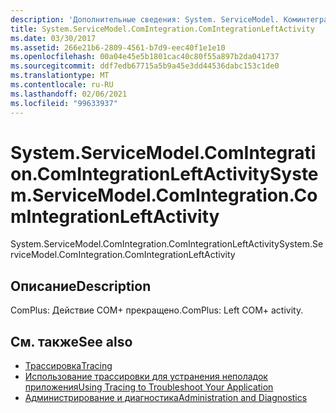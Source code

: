 ```yaml
---
description: 'Дополнительные сведения: System. ServiceModel. Коминтегратион. Коминтегратионлефтактивити'
title: System.ServiceModel.ComIntegration.ComIntegrationLeftActivity
ms.date: 03/30/2017
ms.assetid: 266e21b6-2809-4561-b7d9-eec40f1e1e10
ms.openlocfilehash: 00a04e45e5b1801cac40c80f55a897b2da041737
ms.sourcegitcommit: ddf7edb67715a5b9a45e3dd44536dabc153c1de0
ms.translationtype: MT
ms.contentlocale: ru-RU
ms.lasthandoff: 02/06/2021
ms.locfileid: "99633937"
---
```

# <a name="systemservicemodelcomintegrationcomintegrationleftactivity"></a><span data-ttu-id="50147-103">System.ServiceModel.ComIntegration.ComIntegrationLeftActivity</span><span class="sxs-lookup"><span data-stu-id="50147-103">System.ServiceModel.ComIntegration.ComIntegrationLeftActivity</span></span>

<span data-ttu-id="50147-104">System.ServiceModel.ComIntegration.ComIntegrationLeftActivity</span><span class="sxs-lookup"><span data-stu-id="50147-104">System.ServiceModel.ComIntegration.ComIntegrationLeftActivity</span></span>  
  
## <a name="description"></a><span data-ttu-id="50147-105">Описание</span><span class="sxs-lookup"><span data-stu-id="50147-105">Description</span></span>  

 <span data-ttu-id="50147-106">ComPlus: Действие COM+ прекращено.</span><span class="sxs-lookup"><span data-stu-id="50147-106">ComPlus: Left COM+ activity.</span></span>  
  
## <a name="see-also"></a><span data-ttu-id="50147-107">См. также</span><span class="sxs-lookup"><span data-stu-id="50147-107">See also</span></span>

- [<span data-ttu-id="50147-108">Трассировка</span><span class="sxs-lookup"><span data-stu-id="50147-108">Tracing</span></span>](index.md)
- [<span data-ttu-id="50147-109">Использование трассировки для устранения неполадок приложения</span><span class="sxs-lookup"><span data-stu-id="50147-109">Using Tracing to Troubleshoot Your Application</span></span>](using-tracing-to-troubleshoot-your-application.md)
- [<span data-ttu-id="50147-110">Администрирование и диагностика</span><span class="sxs-lookup"><span data-stu-id="50147-110">Administration and Diagnostics</span></span>](../index.md)
